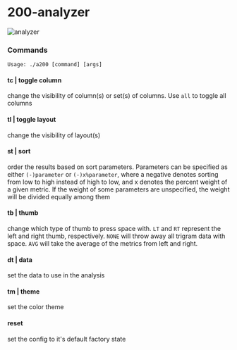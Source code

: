 # 200-analyzer

![analyzer](https://i.ibb.co/hVkBDZd/Screenshot-from-2021-09-27-18-17-43.png)

### Commands

`Usage: ./a200 [command] [args]`

#### tc | toggle column
change the visibility of column(s) or set(s) of columns. Use `all` to toggle all columns

#### tl | toggle layout
change the visibility of layout(s)

#### st | sort
order the results based on sort parameters. Parameters can be specified as either `(-)parameter` or `(-)x%parameter`, where a negative denotes sorting from low to high instead of high to low, and x denotes the percent weight of a given metric. If the weight of some parameters are unspecified, the weight will be divided equally among them

#### tb | thumb
change which type of thumb to press space with. `LT` and `RT` represent the left and right thumb, respectively. `NONE` will throw away all trigram data with space. `AVG` will take the average of the metrics from left and right. 

#### dt | data
set the data to use in the analysis

#### tm | theme
set the color theme

#### reset
set the config to it's default factory state
